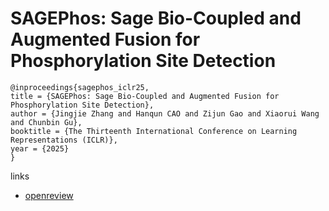 # SAGEPhos: Sage Bio-Coupled and Augmented Fusion for Phosphorylation Site Detection

```
@inproceedings{sagephos_iclr25,
title = {SAGEPhos: Sage Bio-Coupled and Augmented Fusion for Phosphorylation Site Detection},
author = {Jingjie Zhang and Hanqun CAO and Zijun Gao and Xiaorui Wang and Chunbin Gu},
booktitle = {The Thirteenth International Conference on Learning Representations (ICLR)},
year = {2025}
}
```

links
- [openreview](https://openreview.net/forum?id=hLwcNSFhC2)
